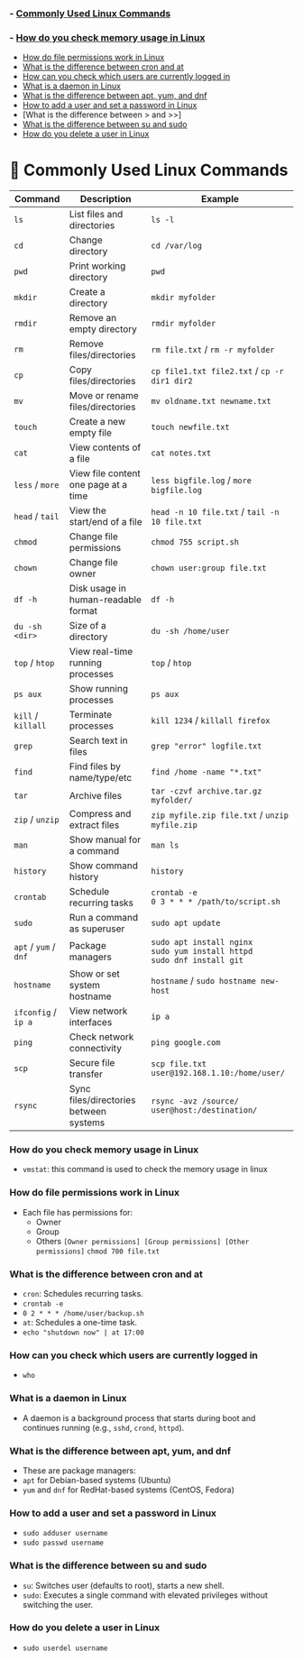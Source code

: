 ### - [Commonly Used Linux Commands](#commonly-used-linux-commands)
### - [How do you check memory usage in Linux](#how-do-you-check-memory-usage-in-linux)
- [How do file permissions work in Linux](#how-do-file-permissions-work-in-linux)
- [What is the difference between cron and at](#what=is-the-difference-between-cron-and-at)
- [How can you check which users are currently logged in](#how-can-you-check-which-users-are-currently-logged-in)
- [What is a daemon in Linux](#what-is-a-daemon-in-linux)
- [What is the difference between apt, yum, and dnf](#what-is-the-difference-between-apt,-yum,-and-dnf)
- [How to add a user and set a password in Linux](#how-to-add-a-user-and-set-a-password-in-linux)
- [What is the difference between > and >>]
- [What is the difference between su and sudo](#what-is-the-difference-between-su-and-sudo)
- [How do you delete a user in Linux](#how-do-you-delete-a-user-in-linux)
# 📜 Commonly Used Linux Commands

| Command | Description | Example |
|---------|-------------|---------|
| `ls` | List files and directories | `ls -l` |
| `cd` | Change directory | `cd /var/log` |
| `pwd` | Print working directory | `pwd` |
| `mkdir` | Create a directory | `mkdir myfolder` |
| `rmdir` | Remove an empty directory | `rmdir myfolder` |
| `rm` | Remove files/directories | `rm file.txt` / `rm -r myfolder` |
| `cp` | Copy files/directories | `cp file1.txt file2.txt` / `cp -r dir1 dir2` |
| `mv` | Move or rename files/directories | `mv oldname.txt newname.txt` |
| `touch` | Create a new empty file | `touch newfile.txt` |
| `cat` | View contents of a file | `cat notes.txt` |
| `less` / `more` | View file content one page at a time | `less bigfile.log` / `more bigfile.log` |
| `head` / `tail` | View the start/end of a file | `head -n 10 file.txt` / `tail -n 10 file.txt` |
| `chmod` | Change file permissions | `chmod 755 script.sh` |
| `chown` | Change file owner | `chown user:group file.txt` |
| `df -h` | Disk usage in human-readable format | `df -h` |
| `du -sh <dir>` | Size of a directory | `du -sh /home/user` |
| `top` / `htop` | View real-time running processes | `top` / `htop` |
| `ps aux` | Show running processes | `ps aux` |
| `kill` / `killall` | Terminate processes | `kill 1234` / `killall firefox` |
| `grep` | Search text in files | `grep "error" logfile.txt` |
| `find` | Find files by name/type/etc | `find /home -name "*.txt"` |
| `tar` | Archive files | `tar -czvf archive.tar.gz myfolder/` |
| `zip` / `unzip` | Compress and extract files | `zip myfile.zip file.txt` / `unzip myfile.zip` |
| `man` | Show manual for a command | `man ls` |
| `history` | Show command history | `history` |
| `crontab` | Schedule recurring tasks | `crontab -e`<br>`0 3 * * * /path/to/script.sh` |
| `sudo` | Run a command as superuser | `sudo apt update` |
| `apt` / `yum` / `dnf` | Package managers | `sudo apt install nginx`<br>`sudo yum install httpd`<br>`sudo dnf install git` |
| `hostname` | Show or set system hostname | `hostname` / `sudo hostname new-host` |
| `ifconfig` / `ip a` | View network interfaces | `ip a` |
| `ping` | Check network connectivity | `ping google.com` |
| `scp` | Secure file transfer | `scp file.txt user@192.168.1.10:/home/user/` |
| `rsync` | Sync files/directories between systems | `rsync -avz /source/ user@host:/destination/` |


### How do you check memory usage in Linux
 - `vmstat`: this command is used to check the memory usage in linux

### How do file permissions work in Linux
 - Each file has permissions for:
   -   Owner
   -   Group
   -   Others
    `[Owner permissions] [Group permissions] [Other permissions]`
    `chmod 700 file.txt`

 ### What is the difference between cron and at
 - `cron`: Schedules recurring tasks.
 - `crontab -e`
 - `0 2 * * * /home/user/backup.sh` 
 - `at`: Schedules a one-time task.
 - `echo "shutdown now" | at 17:00`


### How can you check which users are currently logged in
 - `who`

### What is a daemon in Linux
 - A daemon is a background process that starts during boot and continues running (e.g., `sshd`, `crond`, `httpd`).

### What is the difference between apt, yum, and dnf
 - These are package managers:
 - `apt` for Debian-based systems (Ubuntu)
 - `yum` and `dnf` for RedHat-based systems (CentOS, Fedora)

### How to add a user and set a password in Linux
- `sudo adduser username`
- `sudo passwd username`

### What is the difference between su and sudo
- `su`: Switches user (defaults to root), starts a new shell.
- `sudo`: Executes a single command with elevated privileges without switching the user.

### How do you delete a user in Linux
- `sudo userdel username `

 

